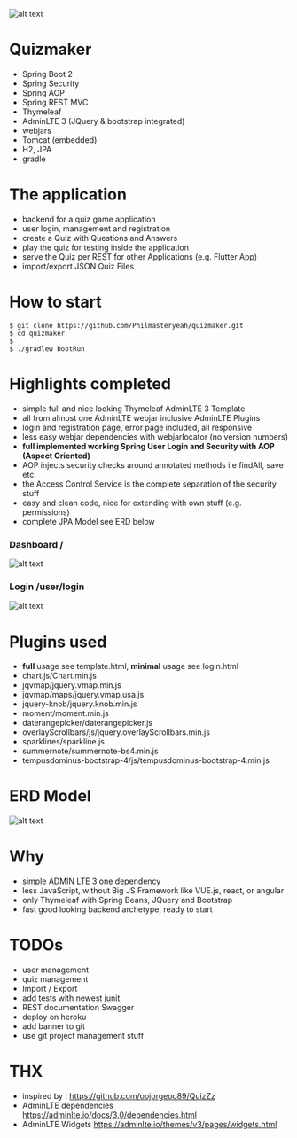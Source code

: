  
![alt text](https://abload.de/img/screenshot2021-02-1325gkcq.png)

# Quizmaker
- Spring Boot 2
- Spring Security
- Spring AOP
- Spring REST MVC
- Thymeleaf
- AdminLTE 3 (JQuery & bootstrap integrated) 
- webjars
- Tomcat (embedded)
- H2, JPA
- gradle

# The application
- backend for a quiz game application
- user login, management and registration
- create a Quiz with Questions and Answers
- play the quiz for testing inside the application
- serve the Quiz per REST for other Applications (e.g. Flutter App)
- import/export JSON Quiz Files

# How to start
```
$ git clone https://github.com/Philmasteryeah/quizmaker.git
$ cd quizmaker
$
$ ./gradlew bootRun
```

# Highlights completed
- simple full and nice looking Thymeleaf AdminLTE 3 Template
- all from almost one AdminLTE webjar inclusive AdminLTE Plugins
- login and registration page, error page included, all responsive
- less easy webjar dependencies with webjarlocator (no version numbers)
- **full implemented working Spring User Login and Security with AOP (Aspect Oriented)**
- AOP injects security checks around annotated methods i.e findAll, save etc.
- the Access Control Service is the complete separation of the security stuff
- easy and clean code, nice for extending with own stuff (e.g. permissions)
- complete JPA Model see ERD below

### Dashboard /
![alt text](https://abload.de/img/screenshot2021-02-1320ojwd.png)

### Login /user/login
![alt text](https://abload.de/img/screenshot2021-02-132yvk73.png)

# Plugins used
- **full** usage see template.html, **minimal** usage see login.html
- chart.js/Chart.min.js
- jqvmap/jquery.vmap.min.js
- jqvmap/maps/jquery.vmap.usa.js
- jquery-knob/jquery.knob.min.js
- moment/moment.min.js
- daterangepicker/daterangepicker.js
- overlayScrollbars/js/jquery.overlayScrollbars.min.js
- sparklines/sparkline.js
- summernote/summernote-bs4.min.js
- tempusdominus-bootstrap-4/js/tempusdominus-bootstrap-4.min.js

# ERD Model
![alt text](https://abload.de/img/screenshot2021-02-14028kmg.png)

# Why
- simple ADMIN LTE 3 one dependency
- less JavaScript, without Big JS Framework like VUE.js, react, or angular
- only Thymeleaf with Spring Beans, JQuery and Bootstrap
- fast good looking backend archetype, ready to start

# TODOs
- user management
- quiz management
- Import / Export
- add tests with newest junit
- REST documentation Swagger
- deploy on heroku
- add banner to git
- use git project management stuff

# THX
- inspired by : https://github.com/oojorgeoo89/QuizZz
- AdminLTE dependencies https://adminlte.io/docs/3.0/dependencies.html
- AdminLTE Widgets https://adminlte.io/themes/v3/pages/widgets.html

